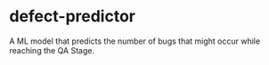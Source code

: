 # defect-predictor
A ML model that predicts the number of bugs that might occur while reaching the QA Stage.
